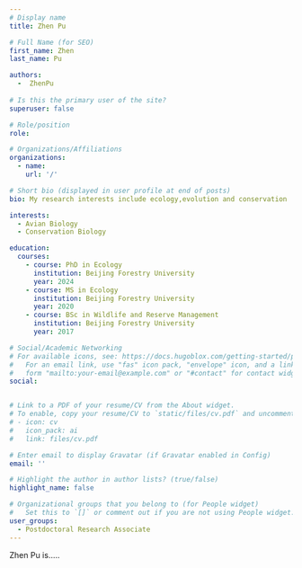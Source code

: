 ```yaml
---
# Display name
title: Zhen Pu

# Full Name (for SEO)
first_name: Zhen
last_name: Pu

authors:
  -  ZhenPu
  
# Is this the primary user of the site?
superuser: false

# Role/position
role:

# Organizations/Affiliations
organizations:
  - name: 
    url: '/'

# Short bio (displayed in user profile at end of posts)
bio: My research interests include ecology,evolution and conservation

interests:
  - Avian Biology
  - Conservation Biology

education:
  courses:
    - course: PhD in Ecology
      institution: Beijing Forestry University
      year: 2024
    - course: MS in Ecology
      institution: Beijing Forestry University
      year: 2020
    - course: BSc in Wildlife and Reserve Management
      institution: Beijing Forestry University
      year: 2017

# Social/Academic Networking
# For available icons, see: https://docs.hugoblox.com/getting-started/page-builder/#icons
#   For an email link, use "fas" icon pack, "envelope" icon, and a link in the
#   form "mailto:your-email@example.com" or "#contact" for contact widget.
social:


# Link to a PDF of your resume/CV from the About widget.
# To enable, copy your resume/CV to `static/files/cv.pdf` and uncomment the lines below.
# - icon: cv
#   icon_pack: ai
#   link: files/cv.pdf

# Enter email to display Gravatar (if Gravatar enabled in Config)
email: ''

# Highlight the author in author lists? (true/false)
highlight_name: false

# Organizational groups that you belong to (for People widget)
#   Set this to `[]` or comment out if you are not using People widget.
user_groups:
  - Postdoctoral Research Associate
---
```


Zhen Pu is.....

